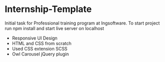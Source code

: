 # Internship-Template
Initial task for Professional training program at Ingsoftware.
To start project run npm install and start live server on localhost
- Responsive UI Design
- HTML and CSS from scratch
- Used CSS extension SCSS
- Owl Carousel jQuery plugin
